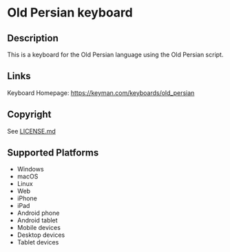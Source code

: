 Old Persian keyboard
==============

Description
-----------
This is a keyboard for the Old Persian language using the Old Persian script.

Links
-----
Keyboard Homepage: https://keyman.com/keyboards/old_persian

Copyright
---------
See [LICENSE.md](LICENSE.md)

Supported Platforms
-------------------
 * Windows
 * macOS
 * Linux
 * Web
 * iPhone
 * iPad
 * Android phone
 * Android tablet
 * Mobile devices
 * Desktop devices
 * Tablet devices

